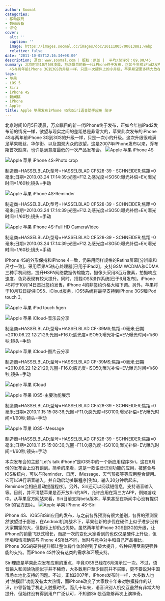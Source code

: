 ```yaml
---
author: Soomal
categories:
- 移动数码
- 数码设备
- 评论
cover:
  alt: ''
  caption: ''
  image: https://images.soomal.cc/images/doc/20111005/00013881.webp
  relative: false
date: '2011-10-05T12:16:34+08:00'
description: 源自：www.soomal.com | 版权：原创 |  平均/总评分：09.00/45
summary: 北京时间10月5日凌晨，万众瞩目的新一代iPhone终于发布，正如今年初iPad2发布前的情况一样，理想与现实的差距是非常大的，苹果此次发布的iPhone
  4S与两年前iPhone 3G到3GS的升级一样，只是一次硬件上的小升级，苹果希望更多精力放在6月已经发布的iOS5中……
tags:
- 苹果
- iOS 5
- Siri
- iPhone 4S
- 新闻稿
- iPhone
- Apple
title: Apple 苹果发布iPhone 4S和Siri语音助手应用 简评
---
```


北京时间10月5日凌晨，万众瞩目的新一代iPhone终于发布，正如今年初iPad2发布前的情况一样，欲望与现实之间的差距总是非常大的，苹果此次发布的iPhone 4S与两年前iPhone 3G到3GS的升级一样，只是一次小的升级。这次升级很难满足苹果粉丝、华尔街、以及围观大众的欲望，这是2007年iPhone发布以来，乔布斯首次缺席，也许是满意度最低的一次产品发布会。
![Apple 苹果 iPhone 4S](https://images.soomal.cc/images/doc/20111005/00013881.webp)




![Apple 苹果 iPhone 4S-Photo crop](https://images.soomal.cc/images/doc/20111005/00013882.webp)

制造商=HASSELBLAD;型号=HASSELBLAD CF528-39 - SCHNEIDER;焦距=0毫米;日期=2010.03.24 17:14:39;光圈=F12.2;感光度=ISO50;曝光补偿=EV;曝光时间=1/60秒;镜头=手动


![Apple 苹果 iPhone 4S-Reminder](https://images.soomal.cc/images/doc/20111005/00013883.webp)

制造商=HASSELBLAD;型号=HASSELBLAD CF528-39 - SCHNEIDER;焦距=0毫米;日期=2010.03.24 17:14:39;光圈=F12.2;感光度=ISO50;曝光补偿=EV;曝光时间=1/60秒;镜头=手动


![Apple 苹果 iPhone 4S-Full HD CameraVideo](https://images.soomal.cc/images/doc/20111005/00013884.webp)

制造商=HASSELBLAD;型号=HASSELBLAD CF528-39 - SCHNEIDER;焦距=0毫米;日期=2010.03.24 17:14:39;光圈=F12.2;感光度=ISO50;曝光补偿=EV;曝光时间=1/60秒;镜头=手动


iPhone 4S的外形保持和iPhone 4一致，仍采用同样规格的Retina屏幕[分辨率和尺寸一致]，采用苹果A5核心处理器[已用于iPad2]，支持GSM WCDMA和CDMA三种手机网络，提升HSPA网络数据传输能力。摄像头采用8百万像素，拍摄响应速度、色彩表现有较大提升。同时，搭载iOS5操作系统[已于6月发布]。iPhone 4S将于10月14日首批签约发售，iPhone 4的非签约价格大幅下调。另外，苹果将于10月12日提供iOS5、iCloud服务，iOS5系统将最早支持到iPhone 3GS和iPod touch 3。

![Apple 苹果 iPod touch 5gen](https://images.soomal.cc/images/doc/20111005/00013885.webp)




![Apple 苹果 iCloud-音乐云分享](https://images.soomal.cc/images/doc/20111005/00013886.webp)

制造商=HASSELBLAD;型号=HASSELBLAD CF-39MS;焦距=0毫米;日期=2010.06.22 12:21:29;光圈=F16.0;感光度=ISO50;曝光补偿=EV;曝光时间=1/60秒;镜头=手动


![Apple 苹果 iCloud-图片云分享](https://images.soomal.cc/images/doc/20111005/00013887.webp)

制造商=HASSELBLAD;型号=HASSELBLAD CF-39MS;焦距=0毫米;日期=2010.06.22 12:21:29;光圈=F16.0;感光度=ISO50;曝光补偿=EV;曝光时间=1/60秒;镜头=手动


![Apple 苹果 iCloud](https://images.soomal.cc/images/doc/20111005/00013888.webp)




![Apple 苹果 iOS5-主要功能展示](https://images.soomal.cc/images/doc/20111005/00013889.webp)

制造商=HASSELBLAD;型号=HASSELBLAD CF528-39 - SCHNEIDER;焦距=0毫米;日期=2010.11.15 15:08:36;光圈=F11.0;感光度=ISO100;曝光补偿=EV;曝光时间=1/60秒;镜头=手动


![Apple 苹果 iOS5-iMessage](https://images.soomal.cc/images/doc/20111005/00013890.webp)

制造商=HASSELBLAD;型号=HASSELBLAD CF528-39 - SCHNEIDER;焦距=0毫米;日期=2010.11.15 15:08:36;光圈=F11.0;感光度=ISO100;曝光补偿=EV;曝光时间=1/60秒;镜头=手动


本次发布会的主题“Let's talk iPhone”是iOS5中的一个新应用程序Siri，这在6月份的发布会上没有谈到。简单的来看，这是一款语音识别功能的应用，被整合与iOS系统内，可以与Reminder、日历、iMessage、天气预报等等应用整合使用。它可以进行语音输入，并自动启动关联程序[例如，输入30分钟后起床，Reminder会相应启动提醒程序]，另外，Siri还可以阅读短信息，支持语音输入等。目前，并不清楚苹果是否开放Siri的API，允许应用在第三方APP，例如游戏中。从苹果官方网站来看，Siri目前支持beta版本，苹果甚至在新闻中心没有提供Siri的官方图片。
![Apple 苹果 iPhone 4S-Siri](https://images.soomal.cc/images/doc/20111005/00013891.webp)




iPhone 4S、iOS5和Siri应用的发布，与之前各界预测有很大差别，各界的预测显然欲望过于膨胀，在Android机海战术下，苹果创新的步伐在硬件上似乎进步没有大家期望的大，但指标上却仍占优势。虽然两年前iPhone 3GS到3G的升级，让iPhone的销量飞跃式增长，而那一次的变化大家看到的也仅仅是硬件上升级，但环境和情况确实与iPhone 4S所处不同，当时与竞争对手和自己产品相比，iPhone 3GS的硬件提升都让整体操作体验得到了极大提升，各种应用亟需更强性能的支持。而iPhone 4S并没有这类的需求和环境支持。

Siri理应是苹果此次发布应用的重点，毕竟iOS5已经在6月演示过一次。不过，语音输入和阅读功能似乎并不稀奇，大多数用户至少目前并不买账，更不要说对中国市场本地化支持的问题。不过，正如2007年，iPhone发布时一样，大多数人也对“触摸屏”功能没有太大热情，而iPhone改变了大家数十年来对触摸操作的认识，带领智能手机走入触摸时代。而几十年来，语音识别人机交互虽然有非常大的提升，但始终没有得到用户广泛认可，不知道Siri是否能够再次上演神奇。